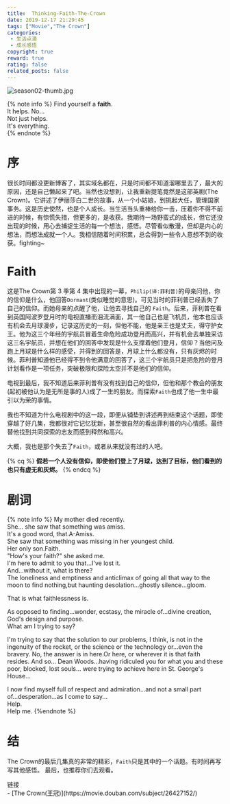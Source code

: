 ```yaml
---
title:  Thinking-Faith-The-Crown
date: 2019-12-17 21:29:45
tags: ["Movie","The Crown"]
categories:
 - 生活点滴
 - 成长感悟
copyright: true
reward: true
rating: false
related_posts: false
---
```

![season02-thumb.jpg](https://i.loli.net/2019/12/17/TqMcxaSYRE6sLgA.jpg "The Crown")

{% note info %}
Find yourself a <b>faith</b>.<br/>
It helps. No...<br/>
Not just helps.<br/>
It's everything.<br/>
{% endnote %}

# 序
很长时间都没更新博客了，其实域名都在，只是时间都不知道溜哪里去了，最大的原因，还是自己懒起来了吧。当然也没想到，让我重新提笔竟然是这部英剧(The Crown)。它讲述了伊丽莎白二世的故事，从一个小姑娘，到挑起大任，管理国家事务。这是历史使然，也是个人成长。当生活当头重棒给你一击，压着你不得不前进的时候，有惊慌失措，但更多的，是收获。我期待一场野蛮式的成长，但它还没出现的时候，用心去捕捉生活的每一个想法，感悟。尽管看似散漫，但却是内心的想法，而想法成就一个人。我相信随着时间积累，总会得到一些令人意想不到的收获。fighting~

<!-- more -->

# Faith
 这是The Crown第 3 季第 4 集中出现的一幕，`Philip(译:菲利普)`的母亲问他，你的信仰是什么，他回答`Dormant`(类似睡觉的意思)。可见当时的菲利普已经丢失了自己的信仰。而她母亲的点醒了他，让他去寻找自己的 `Faith`。后来，菲利普在看到英国阿波罗登月时的电视直播而泪流满面，其一他自己也是飞机员，他本也应该有机会去月球漫步，记录这历史的一刻，但他不能，他是亲王也是丈夫，得守护女王。他为这三个年经的宇航员冒着生命危险成功登月而高兴，并有机会去单独采访这三名宇航员，并想在他们的回答中发现是什么支撑着他们登月，信仰？当他问及跑上月球是什么样的感受，并得到的回答是，月球上什么都没有，只有灰烬的时候。菲利普知道他已经得不到令他满意的回答了，这三个宇航员只是把危险的登月计划看作是一项任务，突破极限和探险太空并不是他们的信仰。
 
电视到最后，我不知道后来菲利普有没有找到自己的信仰，但他和那个教会的朋友(起初被他认为是无所是事的人)成了一生的朋友。而探索`Faith`也成了他一生中最引以为荣的事情。

我也不知道为什么电视剧中的这一段，即便从铺垫到讲述再到结束这个话题，即使穿越了好几集，我都很对它记忆犹新，甚至很自然的看出菲利普的内心情感。最终替他找到共同探索的志友而感到释然和高兴。

大概，我也是那个失去了`Faith`，或者从来就没有过的人吧。
 
 {% cq %}
  **假若一个人没有信仰，即使他们登上了月球，达到了目标，他们看到的也只有虚无和灰烬。**
 {% endcq %}
 
 # 剧词
 {% note info %}
 My mother died recently.<br/>
 She... she saw that something was amiss.<br/>
 It's a good word, that.A-Amiss.<br/>
 She saw that something was missing in her youngest child.<br/>
 Her only son.Faith.<br/>
 "How's your faith?" she asked me.<br/>
 I'm here to admit to you that...I've lost it.<br/>
 And...without it, what is there?<br/>
 The loneliness and emptiness and anticlimax of going all that way to the moon to find nothing,but haunting desolation...ghostly silence...gloom.<br/>
 
 That is what faithlessness is.<br/>
 
 As opposed to finding...wonder, ecstasy, the miracle of...divine creation, God's design and purpose.<br/>
 What am I trying to say?<br/>
 
 I'm trying to say that the solution to our problems,
 I think, is not in the ingenuity of the rocket,
or the science or the technology or...even the bravery.
No, the answer is in here.Or here, or wherever it is that faith resides.
And so... Dean Woods...having ridiculed you for what you and these poor, blocked, lost souls... were trying to achieve here in St. George's House...

I now find myself full of respect and admiration...and not a small part of...desperation...as I come to say...<br/>
Help.<br/>
Help me.
  {%endnote  %}

 # 结
 The Crown的最后几集真的非常的精彩，`Faith`只是其中的一个话题。有时间再写写其他感悟。
 最后，也推荐你们去观看。
 
 <div class="reference-linking">链接</div>
 - [The Crown(王冠)](https://movie.douban.com/subject/26427152/)
 
 
 
 
 